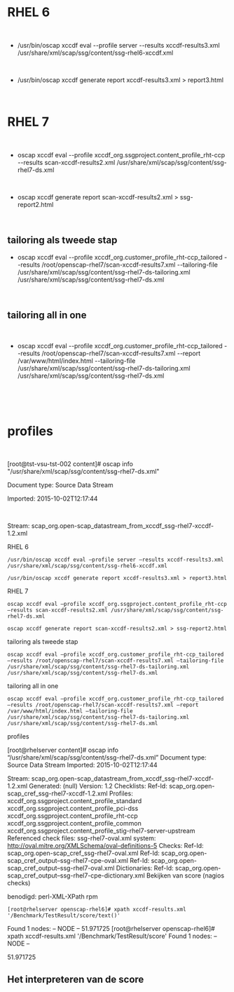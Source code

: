 
# RHEL 6

​

- /usr/bin/oscap xccdf eval --profile server --results xccdf-results3.xml /usr/share/xml/scap/ssg/content/ssg-rhel6-xccdf.xml

​

- /usr/bin/oscap xccdf generate report xccdf-results3.xml > report3.html

​

# RHEL 7

​

- oscap xccdf eval --profile xccdf_org.ssgproject.content_profile_rht-ccp --results scan-xccdf-results2.xml /usr/share/xml/scap/ssg/content/ssg-rhel7-ds.xml

​

- oscap xccdf generate report scan-xccdf-results2.xml  > ssg-report2.html

​

## tailoring als tweede stap

- oscap xccdf eval --profile xccdf_org.customer_profile_rht-ccp_tailored --results /root/openscap-rhel7/scan-xccdf-results7.xml --tailoring-file /usr/share/xml/scap/ssg/content/ssg-rhel7-ds-tailoring.xml  /usr/share/xml/scap/ssg/content/ssg-rhel7-ds.xml

​

## tailoring all in one

​

- oscap xccdf eval --profile xccdf_org.customer_profile_rht-ccp_tailored --results /root/openscap-rhel7/scan-xccdf-results7.xml --report /var/www/html/index.html --tailoring-file /usr/share/xml/scap/ssg/content/ssg-rhel7-ds-tailoring.xml  /usr/share/xml/scap/ssg/content/ssg-rhel7-ds.xml

​

​

#  profiles

​

[root@tst-vsu-tst-002 content]#  oscap info "/usr/share/xml/scap/ssg/content/ssg-rhel7-ds.xml"

Document type: Source Data Stream

Imported: 2015-10-02T12:17:44

​

Stream: scap_org.open-scap_datastream_from_xccdf_ssg-rhel7-xccdf-1.2.xml

RHEL 6

    /usr/bin/oscap xccdf eval –profile server –results xccdf-results3.xml /usr/share/xml/scap/ssg/content/ssg-rhel6-xccdf.xml

    /usr/bin/oscap xccdf generate report xccdf-results3.xml > report3.html

RHEL 7

    oscap xccdf eval –profile xccdf_org.ssgproject.content_profile_rht-ccp –results scan-xccdf-results2.xml /usr/share/xml/scap/ssg/content/ssg-rhel7-ds.xml

    oscap xccdf generate report scan-xccdf-results2.xml > ssg-report2.html

tailoring als tweede stap

    oscap xccdf eval –profile xccdf_org.customer_profile_rht-ccp_tailored –results /root/openscap-rhel7/scan-xccdf-results7.xml –tailoring-file /usr/share/xml/scap/ssg/content/ssg-rhel7-ds-tailoring.xml /usr/share/xml/scap/ssg/content/ssg-rhel7-ds.xml

tailoring all in one

    oscap xccdf eval –profile xccdf_org.customer_profile_rht-ccp_tailored –results /root/openscap-rhel7/scan-xccdf-results7.xml –report /var/www/html/index.html –tailoring-file /usr/share/xml/scap/ssg/content/ssg-rhel7-ds-tailoring.xml /usr/share/xml/scap/ssg/content/ssg-rhel7-ds.xml

profiles

[root@rhelserver content]# oscap info “/usr/share/xml/scap/ssg/content/ssg-rhel7-ds.xml”
Document type: Source Data Stream
Imported: 2015-10-02T12:17:44

Stream: scap_org.open-scap_datastream_from_xccdf_ssg-rhel7-xccdf-1.2.xml
Generated: (null)
Version: 1.2
Checklists:
Ref-Id: scap_org.open-scap_cref_ssg-rhel7-xccdf-1.2.xml
Profiles:
xccdf_org.ssgproject.content_profile_standard
xccdf_org.ssgproject.content_profile_pci-dss
xccdf_org.ssgproject.content_profile_rht-ccp
xccdf_org.ssgproject.content_profile_common
xccdf_org.ssgproject.content_profile_stig-rhel7-server-upstream
Referenced check files:
ssg-rhel7-oval.xml
system: http://oval.mitre.org/XMLSchema/oval-definitions-5
Checks:
Ref-Id: scap_org.open-scap_cref_ssg-rhel7-oval.xml
Ref-Id: scap_org.open-scap_cref_output–ssg-rhel7-cpe-oval.xml
Ref-Id: scap_org.open-scap_cref_output–ssg-rhel7-oval.xml
Dictionaries:
Ref-Id: scap_org.open-scap_cref_output–ssg-rhel7-cpe-dictionary.xml
Bekijken van score (nagios checks)

benodigd: perl-XML-XPath rpm

    [root@rhelserver openscap-rhel6]# xpath xccdf-results.xml '/Benchmark/TestResult/score/text()'
Found 1 nodes:
– NODE –
51.971725
    [root@rhelserver openscap-rhel6]# xpath xccdf-results.xml '/Benchmark/TestResult/score'
Found 1 nodes:
– NODE –

<score system="urn:xccdf:scoring:default" maximum="100.000000">51.971725</score>

## Het interpreteren van de score
